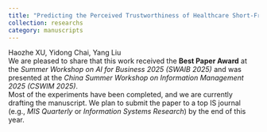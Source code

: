 ```yaml
---
title: "Predicting the Perceived Trustworthiness of Healthcare Short-From Videos: A Deep Neural Point Process–enhanced Multimodal Learning Approach"
collection: researchs
category: manuscripts
---
```

Haozhe XU, Yidong Chai, Yang Liu  
We are pleased to share that this work received the **Best Paper Award** at the *Summer Workshop on AI for Business 2025 (SWAIB 2025)* and was presented at the *China Summer Workshop on Information Management 2025 (CSWIM 2025)*.  
Most of the experiments have been completed, and we are currently drafting the manuscript. We plan to submit the paper to a top IS journal (e.g., *MIS Quarterly* or *Information Systems Research*) by the end of this year.
